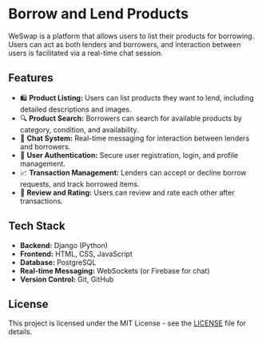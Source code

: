 <!DOCTYPE html>
<html lang="en">
<head>
    <meta charset="UTF-8">
    <meta name="viewport" content="width=device-width, initial-scale=1.0">
</head>
<body>

<h1>Borrow and Lend Products</h1>

<p>WeSwap is a platform that allows users to list their products for borrowing. Users can act as both lenders and borrowers, and interaction between users is facilitated via a real-time chat session. </p>

<h2>Features</h2>
<ul>
    <li>🛍️ <strong>Product Listing:</strong> Users can list products they want to lend, including detailed descriptions and images.</li>
    <li>🔍 <strong>Product Search:</strong> Borrowers can search for available products by category, condition, and availability.</li>
    <li>💬 <strong>Chat System:</strong> Real-time messaging for interaction between lenders and borrowers.</li>
    <li>🔐 <strong>User Authentication:</strong> Secure user registration, login, and profile management.</li>
    <li>📈 <strong>Transaction Management:</strong> Lenders can accept or decline borrow requests, and track borrowed items.</li>
    <li>🌟 <strong>Review and Rating:</strong> Users can review and rate each other after transactions.</li>
</ul>

<h2>Tech Stack</h2>
<ul>
    <li><strong>Backend:</strong> Django (Python)</li>
    <li><strong>Frontend:</strong> HTML, CSS, JavaScript</li>
    <li><strong>Database:</strong> PostgreSQL</li>
    <li><strong>Real-time Messaging:</strong> WebSockets (or Firebase for chat)</li>
    <li><strong>Version Control:</strong> Git, GitHub</li>
</ul>

<h2>License</h2>
<p>This project is licensed under the MIT License - see the <a href="LICENSE">LICENSE</a> file for details.</p>

</body>
</html>
